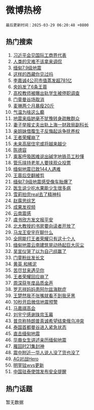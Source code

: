 # 微博热榜

`最后更新时间：2025-03-29 06:20:48 +0800`

## 热门搜索

1. [习近平会见国际工商界代表](https://m.weibo.cn/search?containerid=100103type%3D1%26t%3D10%26q%3D%23%E4%B9%A0%E8%BF%91%E5%B9%B3%E4%BC%9A%E8%A7%81%E5%9B%BD%E9%99%85%E5%B7%A5%E5%95%86%E7%95%8C%E4%BB%A3%E8%A1%A8%23&stream_entry_id=51&isnewpage=1&extparam=seat%3D1%26c_type%3D51%26cate%3D10103%26q%3D%2523%25E4%25B9%25A0%25E8%25BF%2591%25E5%25B9%25B3%25E4%25BC%259A%25E8%25A7%2581%25E5%259B%25BD%25E9%2599%2585%25E5%25B7%25A5%25E5%2595%2586%25E7%2595%258C%25E4%25BB%25A3%25E8%25A1%25A8%2523%26dgr%3D0%26filter_type%3Drealtimehot%26stream_entry_id%3D51%26pos%3D0%26display_time%3D1743200447%26pre_seqid%3D17432004471400289784824)
1. [人类的灾难不该拿来调侃](https://m.weibo.cn/search?containerid=100103type%3D1%26t%3D10%26q%3D%23%E4%BA%BA%E7%B1%BB%E7%9A%84%E7%81%BE%E9%9A%BE%E4%B8%8D%E8%AF%A5%E6%8B%BF%E6%9D%A5%E8%B0%83%E4%BE%83%23&stream_entry_id=31&isnewpage=1&extparam=seat%3D1%26cate%3D5001%26q%3D%2523%25E4%25BA%25BA%25E7%25B1%25BB%25E7%259A%2584%25E7%2581%25BE%25E9%259A%25BE%25E4%25B8%258D%25E8%25AF%25A5%25E6%258B%25BF%25E6%259D%25A5%25E8%25B0%2583%25E4%25BE%2583%2523%26dgr%3D0%26stream_entry_id%3D31%26realpos%3D1%26band_rank%3D1%26flag%3D2%26pos%3D0%26filter_type%3Drealtimehot%26lcate%3D5001%26c_type%3D31%26display_time%3D1743200447%26pre_seqid%3D17432004471400289784824)
1. [缅甸7.9级地震](https://m.weibo.cn/search?containerid=100103type%3D1%26t%3D10%26q%3D%E7%BC%85%E7%94%B87.9%E7%BA%A7%E5%9C%B0%E9%9C%87&stream_entry_id=31&isnewpage=1&extparam=seat%3D1%26cate%3D5001%26q%3D%25E7%25BC%2585%25E7%2594%25B87.9%25E7%25BA%25A7%25E5%259C%25B0%25E9%259C%2587%26dgr%3D0%26stream_entry_id%3D31%26realpos%3D2%26band_rank%3D2%26flag%3D16%26pos%3D1%26filter_type%3Drealtimehot%26lcate%3D5001%26c_type%3D31%26display_time%3D1743200447%26pre_seqid%3D17432004471400289784824)
1. [这样的西藏你见过吗](https://m.weibo.cn/search?containerid=100103type%3D1%26t%3D10%26q%3D%23%E8%BF%99%E6%A0%B7%E7%9A%84%E8%A5%BF%E8%97%8F%E4%BD%A0%E8%A7%81%E8%BF%87%E5%90%97%23&stream_entry_id=31&isnewpage=1&extparam=seat%3D1%26cate%3D5001%26q%3D%2523%25E8%25BF%2599%25E6%25A0%25B7%25E7%259A%2584%25E8%25A5%25BF%25E8%2597%258F%25E4%25BD%25A0%25E8%25A7%2581%25E8%25BF%2587%25E5%2590%2597%2523%26dgr%3D0%26stream_entry_id%3D31%26realpos%3D3%26band_rank%3D3%26flag%3D0%26pos%3D2%26filter_type%3Drealtimehot%26lcate%3D5001%26c_type%3D31%26display_time%3D1743200447%26pre_seqid%3D17432004471400289784824)
1. [李嘉诚4公司市值蒸发超781亿](https://m.weibo.cn/search?containerid=100103type%3D1%26t%3D10%26q%3D%23%E6%9D%8E%E5%98%89%E8%AF%9A4%E5%85%AC%E5%8F%B8%E5%B8%82%E5%80%BC%E8%92%B8%E5%8F%91%E8%B6%85781%E4%BA%BF%23&stream_entry_id=31&isnewpage=1&extparam=seat%3D1%26cate%3D5001%26q%3D%2523%25E6%259D%258E%25E5%2598%2589%25E8%25AF%259A4%25E5%2585%25AC%25E5%258F%25B8%25E5%25B8%2582%25E5%2580%25BC%25E8%2592%25B8%25E5%258F%2591%25E8%25B6%2585781%25E4%25BA%25BF%2523%26dgr%3D0%26stream_entry_id%3D31%26realpos%3D4%26band_rank%3D4%26flag%3D0%26pos%3D3%26filter_type%3Drealtimehot%26lcate%3D5001%26c_type%3D31%26display_time%3D1743200447%26pre_seqid%3D17432004471400289784824)
1. [央妈发了6条王蓉](https://m.weibo.cn/search?containerid=100103type%3D1%26t%3D10%26q%3D%E5%A4%AE%E5%A6%88%E5%8F%91%E4%BA%866%E6%9D%A1%E7%8E%8B%E8%93%89&stream_entry_id=31&isnewpage=1&extparam=seat%3D1%26cate%3D5001%26q%3D%25E5%25A4%25AE%25E5%25A6%2588%25E5%258F%2591%25E4%25BA%25866%25E6%259D%25A1%25E7%258E%258B%25E8%2593%2589%26dgr%3D0%26stream_entry_id%3D31%26realpos%3D5%26band_rank%3D5%26flag%3D2%26pos%3D4%26filter_type%3Drealtimehot%26lcate%3D5001%26c_type%3D31%26display_time%3D1743200447%26pre_seqid%3D17432004471400289784824)
1. [高校教师被曝出轨学生被停职调查](https://m.weibo.cn/search?containerid=100103type%3D1%26t%3D10%26q%3D%23%E9%AB%98%E6%A0%A1%E6%95%99%E5%B8%88%E8%A2%AB%E6%9B%9D%E5%87%BA%E8%BD%A8%E5%AD%A6%E7%94%9F%E8%A2%AB%E5%81%9C%E8%81%8C%E8%B0%83%E6%9F%A5%23&stream_entry_id=31&isnewpage=1&extparam=seat%3D1%26cate%3D5001%26q%3D%2523%25E9%25AB%2598%25E6%25A0%25A1%25E6%2595%2599%25E5%25B8%2588%25E8%25A2%25AB%25E6%259B%259D%25E5%2587%25BA%25E8%25BD%25A8%25E5%25AD%25A6%25E7%2594%259F%25E8%25A2%25AB%25E5%2581%259C%25E8%2581%258C%25E8%25B0%2583%25E6%259F%25A5%2523%26dgr%3D0%26stream_entry_id%3D31%26realpos%3D6%26band_rank%3D6%26flag%3D0%26pos%3D5%26filter_type%3Drealtimehot%26lcate%3D5001%26c_type%3D31%26display_time%3D1743200447%26pre_seqid%3D17432004471400289784824)
1. [门童曼谷场取消](https://m.weibo.cn/search?containerid=100103type%3D1%26t%3D10%26q%3D%23%E9%97%A8%E7%AB%A5%E6%9B%BC%E8%B0%B7%E5%9C%BA%E5%8F%96%E6%B6%88%23&stream_entry_id=31&isnewpage=1&extparam=seat%3D1%26cate%3D5001%26q%3D%2523%25E9%2597%25A8%25E7%25AB%25A5%25E6%259B%25BC%25E8%25B0%25B7%25E5%259C%25BA%25E5%258F%2596%25E6%25B6%2588%2523%26dgr%3D0%26stream_entry_id%3D31%26realpos%3D7%26band_rank%3D7%26flag%3D16%26pos%3D6%26filter_type%3Drealtimehot%26lcate%3D5001%26c_type%3D31%26display_time%3D1743200447%26pre_seqid%3D17432004471400289784824)
1. [麦琳两个月暴瘦20斤](https://m.weibo.cn/search?containerid=100103type%3D1%26t%3D10%26q%3D%23%E9%BA%A6%E7%90%B3%E4%B8%A4%E4%B8%AA%E6%9C%88%E6%9A%B4%E7%98%A620%E6%96%A4%23&stream_entry_id=31&isnewpage=1&extparam=seat%3D1%26cate%3D5001%26q%3D%2523%25E9%25BA%25A6%25E7%2590%25B3%25E4%25B8%25A4%25E4%25B8%25AA%25E6%259C%2588%25E6%259A%25B4%25E7%2598%25A620%25E6%2596%25A4%2523%26dgr%3D0%26stream_entry_id%3D31%26realpos%3D8%26band_rank%3D8%26flag%3D0%26pos%3D7%26filter_type%3Drealtimehot%26lcate%3D5001%26c_type%3D31%26display_time%3D1743200447%26pre_seqid%3D17432004471400289784824)
1. [气温为啥这么癫](https://m.weibo.cn/search?containerid=100103type%3D1%26t%3D10%26q%3D%23%E6%B0%94%E6%B8%A9%E4%B8%BA%E5%95%A5%E8%BF%99%E4%B9%88%E7%99%AB%23&stream_entry_id=31&isnewpage=1&extparam=seat%3D1%26cate%3D5001%26q%3D%2523%25E6%25B0%2594%25E6%25B8%25A9%25E4%25B8%25BA%25E5%2595%25A5%25E8%25BF%2599%25E4%25B9%2588%25E7%2599%25AB%2523%26dgr%3D0%26stream_entry_id%3D31%26realpos%3D9%26band_rank%3D9%26flag%3D0%26pos%3D8%26filter_type%3Drealtimehot%26lcate%3D5001%26c_type%3D31%26display_time%3D1743200447%26pre_seqid%3D17432004471400289784824)
1. [地震来临她毫不犹豫转身疏散群众](https://m.weibo.cn/search?containerid=100103type%3D1%26t%3D10%26q%3D%23%E5%9C%B0%E9%9C%87%E6%9D%A5%E4%B8%B4%E5%A5%B9%E6%AF%AB%E4%B8%8D%E7%8A%B9%E8%B1%AB%E8%BD%AC%E8%BA%AB%E7%96%8F%E6%95%A3%E7%BE%A4%E4%BC%97%23&stream_entry_id=31&isnewpage=1&extparam=seat%3D1%26cate%3D5001%26q%3D%2523%25E5%259C%25B0%25E9%259C%2587%25E6%259D%25A5%25E4%25B8%25B4%25E5%25A5%25B9%25E6%25AF%25AB%25E4%25B8%258D%25E7%258A%25B9%25E8%25B1%25AB%25E8%25BD%25AC%25E8%25BA%25AB%25E7%2596%258F%25E6%2595%25A3%25E7%25BE%25A4%25E4%25BC%2597%2523%26dgr%3D0%26stream_entry_id%3D31%26realpos%3D10%26band_rank%3D10%26flag%3D1%26pos%3D9%26filter_type%3Drealtimehot%26lcate%3D5001%26c_type%3D31%26display_time%3D1743200447%26pre_seqid%3D17432004471400289784824)
1. [妻子举报丈夫出轨上海一财政局副科长](https://m.weibo.cn/search?containerid=100103type%3D1%26t%3D10%26q%3D%23%E5%A6%BB%E5%AD%90%E4%B8%BE%E6%8A%A5%E4%B8%88%E5%A4%AB%E5%87%BA%E8%BD%A8%E4%B8%8A%E6%B5%B7%E4%B8%80%E8%B4%A2%E6%94%BF%E5%B1%80%E5%89%AF%E7%A7%91%E9%95%BF%23&stream_entry_id=31&isnewpage=1&extparam=seat%3D1%26cate%3D5001%26q%3D%2523%25E5%25A6%25BB%25E5%25AD%2590%25E4%25B8%25BE%25E6%258A%25A5%25E4%25B8%2588%25E5%25A4%25AB%25E5%2587%25BA%25E8%25BD%25A8%25E4%25B8%258A%25E6%25B5%25B7%25E4%25B8%2580%25E8%25B4%25A2%25E6%2594%25BF%25E5%25B1%2580%25E5%2589%25AF%25E7%25A7%2591%25E9%2595%25BF%2523%26dgr%3D0%26stream_entry_id%3D31%26realpos%3D11%26band_rank%3D11%26flag%3D2%26pos%3D10%26filter_type%3Drealtimehot%26lcate%3D5001%26c_type%3D31%26display_time%3D1743200447%26pre_seqid%3D17432004471400289784824)
1. [亲姐妹借腹生子反悔起诉争抚养权](https://m.weibo.cn/search?containerid=100103type%3D1%26t%3D10%26q%3D%23%E4%BA%B2%E5%A7%90%E5%A6%B9%E5%80%9F%E8%85%B9%E7%94%9F%E5%AD%90%E5%8F%8D%E6%82%94%E8%B5%B7%E8%AF%89%E4%BA%89%E6%8A%9A%E5%85%BB%E6%9D%83%23&stream_entry_id=31&isnewpage=1&extparam=seat%3D1%26cate%3D5001%26q%3D%2523%25E4%25BA%25B2%25E5%25A7%2590%25E5%25A6%25B9%25E5%2580%259F%25E8%2585%25B9%25E7%2594%259F%25E5%25AD%2590%25E5%258F%258D%25E6%2582%2594%25E8%25B5%25B7%25E8%25AF%2589%25E4%25BA%2589%25E6%258A%259A%25E5%2585%25BB%25E6%259D%2583%2523%26dgr%3D0%26stream_entry_id%3D31%26realpos%3D12%26band_rank%3D12%26flag%3D0%26pos%3D11%26filter_type%3Drealtimehot%26lcate%3D5001%26c_type%3D31%26display_time%3D1743200447%26pre_seqid%3D17432004471400289784824)
1. [王者荣耀崩了](https://m.weibo.cn/search?containerid=100103type%3D1%26t%3D10%26q%3D%23%E7%8E%8B%E8%80%85%E8%8D%A3%E8%80%80%E5%B4%A9%E4%BA%86%23&stream_entry_id=31&isnewpage=1&extparam=seat%3D1%26cate%3D5001%26q%3D%2523%25E7%258E%258B%25E8%2580%2585%25E8%258D%25A3%25E8%2580%2580%25E5%25B4%25A9%25E4%25BA%2586%2523%26dgr%3D0%26stream_entry_id%3D31%26realpos%3D13%26band_rank%3D13%26flag%3D0%26pos%3D12%26filter_type%3Drealtimehot%26lcate%3D5001%26c_type%3D31%26display_time%3D1743200447%26pre_seqid%3D17432004471400289784824)
1. [未来高层住宅或将越来越少](https://m.weibo.cn/search?containerid=100103type%3D1%26t%3D10%26q%3D%23%E6%9C%AA%E6%9D%A5%E9%AB%98%E5%B1%82%E4%BD%8F%E5%AE%85%E6%88%96%E5%B0%86%E8%B6%8A%E6%9D%A5%E8%B6%8A%E5%B0%91%23&stream_entry_id=31&isnewpage=1&extparam=seat%3D1%26cate%3D5001%26q%3D%2523%25E6%259C%25AA%25E6%259D%25A5%25E9%25AB%2598%25E5%25B1%2582%25E4%25BD%258F%25E5%25AE%2585%25E6%2588%2596%25E5%25B0%2586%25E8%25B6%258A%25E6%259D%25A5%25E8%25B6%258A%25E5%25B0%2591%2523%26dgr%3D0%26stream_entry_id%3D31%26realpos%3D14%26band_rank%3D14%26flag%3D0%26pos%3D13%26filter_type%3Drealtimehot%26lcate%3D5001%26c_type%3D31%26display_time%3D1743200447%26pre_seqid%3D17432004471400289784824)
1. [陈德容](https://m.weibo.cn/search?containerid=100103type%3D1%26t%3D10%26q%3D%E9%99%88%E5%BE%B7%E5%AE%B9&stream_entry_id=31&isnewpage=1&extparam=seat%3D1%26cate%3D5001%26q%3D%25E9%2599%2588%25E5%25BE%25B7%25E5%25AE%25B9%26dgr%3D0%26stream_entry_id%3D31%26realpos%3D15%26band_rank%3D15%26flag%3D0%26pos%3D14%26filter_type%3Drealtimehot%26lcate%3D5001%26c_type%3D31%26display_time%3D1743200447%26pre_seqid%3D17432004471400289784824)
1. [乘客呼吸困难说出碱字地铁员工秒懂](https://m.weibo.cn/search?containerid=100103type%3D1%26t%3D10%26q%3D%23%E4%B9%98%E5%AE%A2%E5%91%BC%E5%90%B8%E5%9B%B0%E9%9A%BE%E8%AF%B4%E5%87%BA%E7%A2%B1%E5%AD%97%E5%9C%B0%E9%93%81%E5%91%98%E5%B7%A5%E7%A7%92%E6%87%82%23&stream_entry_id=31&isnewpage=1&extparam=seat%3D1%26cate%3D5001%26q%3D%2523%25E4%25B9%2598%25E5%25AE%25A2%25E5%2591%25BC%25E5%2590%25B8%25E5%259B%25B0%25E9%259A%25BE%25E8%25AF%25B4%25E5%2587%25BA%25E7%25A2%25B1%25E5%25AD%2597%25E5%259C%25B0%25E9%2593%2581%25E5%2591%2598%25E5%25B7%25A5%25E7%25A7%2592%25E6%2587%2582%2523%26dgr%3D0%26stream_entry_id%3D31%26realpos%3D16%26band_rank%3D16%26flag%3D0%26pos%3D15%26filter_type%3Drealtimehot%26lcate%3D5001%26c_type%3D31%26display_time%3D1743200447%26pre_seqid%3D17432004471400289784824)
1. [管乐挟持老年人要挟观众投票](https://m.weibo.cn/search?containerid=100103type%3D1%26t%3D10%26q%3D%E7%AE%A1%E4%B9%90%E6%8C%9F%E6%8C%81%E8%80%81%E5%B9%B4%E4%BA%BA%E8%A6%81%E6%8C%9F%E8%A7%82%E4%BC%97%E6%8A%95%E7%A5%A8&stream_entry_id=31&isnewpage=1&extparam=seat%3D1%26cate%3D5001%26q%3D%25E7%25AE%25A1%25E4%25B9%2590%25E6%258C%259F%25E6%258C%2581%25E8%2580%2581%25E5%25B9%25B4%25E4%25BA%25BA%25E8%25A6%2581%25E6%258C%259F%25E8%25A7%2582%25E4%25BC%2597%25E6%258A%2595%25E7%25A5%25A8%26dgr%3D0%26stream_entry_id%3D31%26realpos%3D17%26band_rank%3D17%26flag%3D1%26pos%3D16%26filter_type%3Drealtimehot%26lcate%3D5001%26c_type%3D31%26display_time%3D1743200447%26pre_seqid%3D17432004471400289784824)
1. [缅甸地震已致144人遇难](https://m.weibo.cn/search?containerid=100103type%3D1%26t%3D10%26q%3D%23%E7%BC%85%E7%94%B8%E5%9C%B0%E9%9C%87%E5%B7%B2%E8%87%B4144%E4%BA%BA%E9%81%87%E9%9A%BE%23&stream_entry_id=31&isnewpage=1&extparam=seat%3D1%26cate%3D5001%26q%3D%2523%25E7%25BC%2585%25E7%2594%25B8%25E5%259C%25B0%25E9%259C%2587%25E5%25B7%25B2%25E8%2587%25B4144%25E4%25BA%25BA%25E9%2581%2587%25E9%259A%25BE%2523%26dgr%3D0%26stream_entry_id%3D31%26realpos%3D18%26band_rank%3D18%26flag%3D0%26pos%3D17%26filter_type%3Drealtimehot%26lcate%3D5001%26c_type%3D31%26display_time%3D1743200447%26pre_seqid%3D17432004471400289784824)
1. [王蓉后空翻被剪](https://m.weibo.cn/search?containerid=100103type%3D1%26t%3D10%26q%3D%E7%8E%8B%E8%93%89%E5%90%8E%E7%A9%BA%E7%BF%BB%E8%A2%AB%E5%89%AA&stream_entry_id=31&isnewpage=1&extparam=seat%3D1%26cate%3D5001%26q%3D%25E7%258E%258B%25E8%2593%2589%25E5%2590%258E%25E7%25A9%25BA%25E7%25BF%25BB%25E8%25A2%25AB%25E5%2589%25AA%26dgr%3D0%26stream_entry_id%3D31%26realpos%3D19%26band_rank%3D19%26flag%3D0%26pos%3D18%26filter_type%3Drealtimehot%26lcate%3D5001%26c_type%3D31%26display_time%3D1743200447%26pre_seqid%3D17432004471400289784824)
1. [缅甸7.9级地震感受像车胎爆了](https://m.weibo.cn/search?containerid=100103type%3D1%26t%3D10%26q%3D%23%E7%BC%85%E7%94%B87.9%E7%BA%A7%E5%9C%B0%E9%9C%87%E6%84%9F%E5%8F%97%E5%83%8F%E8%BD%A6%E8%83%8E%E7%88%86%E4%BA%86%23&stream_entry_id=31&isnewpage=1&extparam=seat%3D1%26cate%3D5001%26q%3D%2523%25E7%25BC%2585%25E7%2594%25B87.9%25E7%25BA%25A7%25E5%259C%25B0%25E9%259C%2587%25E6%2584%259F%25E5%258F%2597%25E5%2583%258F%25E8%25BD%25A6%25E8%2583%258E%25E7%2588%2586%25E4%25BA%2586%2523%26dgr%3D0%26stream_entry_id%3D31%26realpos%3D20%26band_rank%3D20%26flag%3D1%26pos%3D19%26filter_type%3Drealtimehot%26lcate%3D5001%26c_type%3D31%26display_time%3D1743200447%26pre_seqid%3D17432004471400289784824)
1. [医生说少吃水果能少生很多病](https://m.weibo.cn/search?containerid=100103type%3D1%26t%3D10%26q%3D%E5%8C%BB%E7%94%9F%E8%AF%B4%E5%B0%91%E5%90%83%E6%B0%B4%E6%9E%9C%E8%83%BD%E5%B0%91%E7%94%9F%E5%BE%88%E5%A4%9A%E7%97%85&stream_entry_id=31&isnewpage=1&extparam=seat%3D1%26cate%3D5001%26q%3D%25E5%258C%25BB%25E7%2594%259F%25E8%25AF%25B4%25E5%25B0%2591%25E5%2590%2583%25E6%25B0%25B4%25E6%259E%259C%25E8%2583%25BD%25E5%25B0%2591%25E7%2594%259F%25E5%25BE%2588%25E5%25A4%259A%25E7%2597%2585%26dgr%3D0%26stream_entry_id%3D31%26realpos%3D21%26band_rank%3D21%26flag%3D0%26pos%3D20%26filter_type%3Drealtimehot%26lcate%3D5001%26c_type%3D31%26display_time%3D1743200447%26pre_seqid%3D17432004471400289784824)
1. [雪莉拍完real去了精神科](https://m.weibo.cn/search?containerid=100103type%3D1%26t%3D10%26q%3D%23%E9%9B%AA%E8%8E%89%E6%8B%8D%E5%AE%8Creal%E5%8E%BB%E4%BA%86%E7%B2%BE%E7%A5%9E%E7%A7%91%23&stream_entry_id=31&isnewpage=1&extparam=seat%3D1%26cate%3D5001%26q%3D%2523%25E9%259B%25AA%25E8%258E%2589%25E6%258B%258D%25E5%25AE%258Creal%25E5%258E%25BB%25E4%25BA%2586%25E7%25B2%25BE%25E7%25A5%259E%25E7%25A7%2591%2523%26dgr%3D0%26stream_entry_id%3D31%26realpos%3D22%26band_rank%3D22%26flag%3D0%26pos%3D21%26filter_type%3Drealtimehot%26lcate%3D5001%26c_type%3D31%26display_time%3D1743200447%26pre_seqid%3D17432004471400289784824)
1. [赵露思综艺](https://m.weibo.cn/search?containerid=100103type%3D1%26t%3D10%26q%3D%E8%B5%B5%E9%9C%B2%E6%80%9D%E7%BB%BC%E8%89%BA&stream_entry_id=31&isnewpage=1&extparam=seat%3D1%26cate%3D5001%26q%3D%25E8%25B5%25B5%25E9%259C%25B2%25E6%2580%259D%25E7%25BB%25BC%25E8%2589%25BA%26dgr%3D0%26stream_entry_id%3D31%26realpos%3D23%26band_rank%3D23%26flag%3D0%26pos%3D22%26filter_type%3Drealtimehot%26lcate%3D5001%26c_type%3D31%26display_time%3D1743200447%26pre_seqid%3D17432004471400289784824)
1. [成果发视频](https://m.weibo.cn/search?containerid=100103type%3D1%26t%3D10%26q%3D%23%E6%88%90%E6%9E%9C%E5%8F%91%E8%A7%86%E9%A2%91%23&stream_entry_id=31&isnewpage=1&extparam=seat%3D1%26cate%3D5001%26q%3D%2523%25E6%2588%2590%25E6%259E%259C%25E5%258F%2591%25E8%25A7%2586%25E9%25A2%2591%2523%26dgr%3D0%26stream_entry_id%3D31%26realpos%3D24%26band_rank%3D24%26flag%3D0%26pos%3D23%26filter_type%3Drealtimehot%26lcate%3D5001%26c_type%3D31%26display_time%3D1743200447%26pre_seqid%3D17432004471400289784824)
1. [云南震感](https://m.weibo.cn/search?containerid=100103type%3D1%26t%3D10%26q%3D%E4%BA%91%E5%8D%97%E9%9C%87%E6%84%9F&stream_entry_id=31&isnewpage=1&extparam=seat%3D1%26cate%3D5001%26q%3D%25E4%25BA%2591%25E5%258D%2597%25E9%259C%2587%25E6%2584%259F%26dgr%3D0%26stream_entry_id%3D31%26realpos%3D25%26band_rank%3D25%26flag%3D0%26pos%3D24%26filter_type%3Drealtimehot%26lcate%3D5001%26c_type%3D31%26display_time%3D1743200447%26pre_seqid%3D17432004471400289784824)
1. [虞书欣方发文报平安](https://m.weibo.cn/search?containerid=100103type%3D1%26t%3D10%26q%3D%23%E8%99%9E%E4%B9%A6%E6%AC%A3%E6%96%B9%E5%8F%91%E6%96%87%E6%8A%A5%E5%B9%B3%E5%AE%89%23&stream_entry_id=31&isnewpage=1&extparam=seat%3D1%26cate%3D5001%26q%3D%2523%25E8%2599%259E%25E4%25B9%25A6%25E6%25AC%25A3%25E6%2596%25B9%25E5%258F%2591%25E6%2596%2587%25E6%258A%25A5%25E5%25B9%25B3%25E5%25AE%2589%2523%26dgr%3D0%26stream_entry_id%3D31%26realpos%3D26%26band_rank%3D26%26flag%3D0%26pos%3D25%26filter_type%3Drealtimehot%26lcate%3D5001%26c_type%3D31%26display_time%3D1743200447%26pre_seqid%3D17432004471400289784824)
1. [北大教授的书房要向读者开放了](https://m.weibo.cn/search?containerid=100103type%3D1%26t%3D10%26q%3D%23%E5%8C%97%E5%A4%A7%E6%95%99%E6%8E%88%E7%9A%84%E4%B9%A6%E6%88%BF%E8%A6%81%E5%90%91%E8%AF%BB%E8%80%85%E5%BC%80%E6%94%BE%E4%BA%86%23&stream_entry_id=31&isnewpage=1&extparam=seat%3D1%26cate%3D5001%26q%3D%2523%25E5%258C%2597%25E5%25A4%25A7%25E6%2595%2599%25E6%258E%2588%25E7%259A%2584%25E4%25B9%25A6%25E6%2588%25BF%25E8%25A6%2581%25E5%2590%2591%25E8%25AF%25BB%25E8%2580%2585%25E5%25BC%2580%25E6%2594%25BE%25E4%25BA%2586%2523%26dgr%3D0%26stream_entry_id%3D31%26realpos%3D27%26band_rank%3D27%26flag%3D1%26pos%3D26%26filter_type%3Drealtimehot%26lcate%3D5001%26c_type%3D31%26display_time%3D1743200447%26pre_seqid%3D17432004471400289784824)
1. [马龙王安宇在聊什么](https://m.weibo.cn/search?containerid=100103type%3D1%26t%3D10%26q%3D%23%E9%A9%AC%E9%BE%99%E7%8E%8B%E5%AE%89%E5%AE%87%E5%9C%A8%E8%81%8A%E4%BB%80%E4%B9%88%23&stream_entry_id=31&isnewpage=1&extparam=seat%3D1%26cate%3D5001%26q%3D%2523%25E9%25A9%25AC%25E9%25BE%2599%25E7%258E%258B%25E5%25AE%2589%25E5%25AE%2587%25E5%259C%25A8%25E8%2581%258A%25E4%25BB%2580%25E4%25B9%2588%2523%26dgr%3D0%26stream_entry_id%3D31%26realpos%3D28%26band_rank%3D28%26flag%3D0%26pos%3D27%26filter_type%3Drealtimehot%26lcate%3D5001%26c_type%3D31%26display_time%3D1743200447%26pre_seqid%3D17432004471400289784824)
1. [全网能打王者荣耀只有这十个人](https://m.weibo.cn/search?containerid=100103type%3D1%26t%3D10%26q%3D%E5%85%A8%E7%BD%91%E8%83%BD%E6%89%93%E7%8E%8B%E8%80%85%E8%8D%A3%E8%80%80%E5%8F%AA%E6%9C%89%E8%BF%99%E5%8D%81%E4%B8%AA%E4%BA%BA&stream_entry_id=31&isnewpage=1&extparam=seat%3D1%26cate%3D5001%26q%3D%25E5%2585%25A8%25E7%25BD%2591%25E8%2583%25BD%25E6%2589%2593%25E7%258E%258B%25E8%2580%2585%25E8%258D%25A3%25E8%2580%2580%25E5%258F%25AA%25E6%259C%2589%25E8%25BF%2599%25E5%258D%2581%25E4%25B8%25AA%25E4%25BA%25BA%26dgr%3D0%26stream_entry_id%3D31%26realpos%3D29%26band_rank%3D29%26flag%3D0%26pos%3D28%26filter_type%3Drealtimehot%26lcate%3D5001%26c_type%3D31%26display_time%3D1743200447%26pre_seqid%3D17432004471400289784824)
1. [缅甸地震云南建筑晃动扬起巨大灰尘](https://m.weibo.cn/search?containerid=100103type%3D1%26t%3D10%26q%3D%23%E7%BC%85%E7%94%B8%E5%9C%B0%E9%9C%87%E4%BA%91%E5%8D%97%E5%BB%BA%E7%AD%91%E6%99%83%E5%8A%A8%E6%89%AC%E8%B5%B7%E5%B7%A8%E5%A4%A7%E7%81%B0%E5%B0%98%23&stream_entry_id=31&isnewpage=1&extparam=seat%3D1%26cate%3D5001%26q%3D%2523%25E7%25BC%2585%25E7%2594%25B8%25E5%259C%25B0%25E9%259C%2587%25E4%25BA%2591%25E5%258D%2597%25E5%25BB%25BA%25E7%25AD%2591%25E6%2599%2583%25E5%258A%25A8%25E6%2589%25AC%25E8%25B5%25B7%25E5%25B7%25A8%25E5%25A4%25A7%25E7%2581%25B0%25E5%25B0%2598%2523%26dgr%3D0%26stream_entry_id%3D31%26realpos%3D30%26band_rank%3D30%26flag%3D0%26pos%3D29%26filter_type%3Drealtimehot%26lcate%3D5001%26c_type%3D31%26display_time%3D1743200447%26pre_seqid%3D17432004471400289784824)
1. [吴宣仪哭了以为自己组赢了](https://m.weibo.cn/search?containerid=100103type%3D1%26t%3D10%26q%3D%23%E5%90%B4%E5%AE%A3%E4%BB%AA%E5%93%AD%E4%BA%86%E4%BB%A5%E4%B8%BA%E8%87%AA%E5%B7%B1%E7%BB%84%E8%B5%A2%E4%BA%86%23&stream_entry_id=31&isnewpage=1&extparam=seat%3D1%26cate%3D5001%26q%3D%2523%25E5%2590%25B4%25E5%25AE%25A3%25E4%25BB%25AA%25E5%2593%25AD%25E4%25BA%2586%25E4%25BB%25A5%25E4%25B8%25BA%25E8%2587%25AA%25E5%25B7%25B1%25E7%25BB%2584%25E8%25B5%25A2%25E4%25BA%2586%2523%26dgr%3D0%26stream_entry_id%3D31%26realpos%3D31%26band_rank%3D31%26flag%3D0%26pos%3D30%26filter_type%3Drealtimehot%26lcate%3D5001%26c_type%3D31%26display_time%3D1743200447%26pre_seqid%3D17432004471400289784824)
1. [门童粉丝发长文](https://m.weibo.cn/search?containerid=100103type%3D1%26t%3D10%26q%3D%23%E9%97%A8%E7%AB%A5%E7%B2%89%E4%B8%9D%E5%8F%91%E9%95%BF%E6%96%87%23&stream_entry_id=31&isnewpage=1&extparam=seat%3D1%26cate%3D5001%26q%3D%2523%25E9%2597%25A8%25E7%25AB%25A5%25E7%25B2%2589%25E4%25B8%259D%25E5%258F%2591%25E9%2595%25BF%25E6%2596%2587%2523%26dgr%3D0%26stream_entry_id%3D31%26realpos%3D32%26band_rank%3D32%26flag%3D0%26pos%3D31%26filter_type%3Drealtimehot%26lcate%3D5001%26c_type%3D31%26display_time%3D1743200447%26pre_seqid%3D17432004471400289784824)
1. [黄英 和稀泥](https://m.weibo.cn/search?containerid=100103type%3D1%26t%3D10%26q%3D%E9%BB%84%E8%8B%B1+%E5%92%8C%E7%A8%80%E6%B3%A5&stream_entry_id=31&isnewpage=1&extparam=seat%3D1%26cate%3D5001%26q%3D%25E9%25BB%2584%25E8%258B%25B1%2520%25E5%2592%258C%25E7%25A8%2580%25E6%25B3%25A5%26dgr%3D0%26stream_entry_id%3D31%26realpos%3D33%26band_rank%3D33%26flag%3D0%26pos%3D32%26filter_type%3Drealtimehot%26lcate%3D5001%26c_type%3D31%26display_time%3D1743200447%26pre_seqid%3D17432004471400289784824)
1. [苦尽甘来遇见你](https://m.weibo.cn/search?containerid=100103type%3D1%26t%3D10%26q%3D%E8%8B%A6%E5%B0%BD%E7%94%98%E6%9D%A5%E9%81%87%E8%A7%81%E4%BD%A0&stream_entry_id=31&isnewpage=1&extparam=seat%3D1%26cate%3D5001%26q%3D%25E8%258B%25A6%25E5%25B0%25BD%25E7%2594%2598%25E6%259D%25A5%25E9%2581%2587%25E8%25A7%2581%25E4%25BD%25A0%26dgr%3D0%26stream_entry_id%3D31%26realpos%3D34%26band_rank%3D34%26flag%3D0%26pos%3D33%26filter_type%3Drealtimehot%26lcate%3D5001%26c_type%3D31%26display_time%3D1743200447%26pre_seqid%3D17432004471400289784824)
1. [王者荣耀回应崩了](https://m.weibo.cn/search?containerid=100103type%3D1%26t%3D10%26q%3D%23%E7%8E%8B%E8%80%85%E8%8D%A3%E8%80%80%E5%9B%9E%E5%BA%94%E5%B4%A9%E4%BA%86%23&stream_entry_id=31&isnewpage=1&extparam=seat%3D1%26cate%3D5001%26q%3D%2523%25E7%258E%258B%25E8%2580%2585%25E8%258D%25A3%25E8%2580%2580%25E5%259B%259E%25E5%25BA%2594%25E5%25B4%25A9%25E4%25BA%2586%2523%26dgr%3D0%26stream_entry_id%3D31%26realpos%3D35%26band_rank%3D35%26flag%3D0%26pos%3D34%26filter_type%3Drealtimehot%26lcate%3D5001%26c_type%3D31%26display_time%3D1743200447%26pre_seqid%3D17432004471400289784824)
1. [周深获年度品质金声](https://m.weibo.cn/search?containerid=100103type%3D1%26t%3D10%26q%3D%E5%91%A8%E6%B7%B1%E8%8E%B7%E5%B9%B4%E5%BA%A6%E5%93%81%E8%B4%A8%E9%87%91%E5%A3%B0&stream_entry_id=31&isnewpage=1&extparam=seat%3D1%26cate%3D5001%26q%3D%25E5%2591%25A8%25E6%25B7%25B1%25E8%258E%25B7%25E5%25B9%25B4%25E5%25BA%25A6%25E5%2593%2581%25E8%25B4%25A8%25E9%2587%2591%25E5%25A3%25B0%26dgr%3D0%26stream_entry_id%3D31%26realpos%3D36%26band_rank%3D36%26flag%3D0%26pos%3D35%26filter_type%3Drealtimehot%26lcate%3D5001%26c_type%3D31%26display_time%3D1743200447%26pre_seqid%3D17432004471400289784824)
1. [罗志祥妈妈患阿尔兹海默症](https://m.weibo.cn/search?containerid=100103type%3D1%26t%3D10%26q%3D%23%E7%BD%97%E5%BF%97%E7%A5%A5%E5%A6%88%E5%A6%88%E6%82%A3%E9%98%BF%E5%B0%94%E5%85%B9%E6%B5%B7%E9%BB%98%E7%97%87%23&stream_entry_id=31&isnewpage=1&extparam=seat%3D1%26cate%3D5001%26q%3D%2523%25E7%25BD%2597%25E5%25BF%2597%25E7%25A5%25A5%25E5%25A6%2588%25E5%25A6%2588%25E6%2582%25A3%25E9%2598%25BF%25E5%25B0%2594%25E5%2585%25B9%25E6%25B5%25B7%25E9%25BB%2598%25E7%2597%2587%2523%26dgr%3D0%26stream_entry_id%3D31%26realpos%3D37%26band_rank%3D37%26flag%3D0%26pos%3D36%26filter_type%3Drealtimehot%26lcate%3D5001%26c_type%3D31%26display_time%3D1743200447%26pre_seqid%3D17432004471400289784824)
1. [王楚然我不张嘴就看不到我牙黑](https://m.weibo.cn/search?containerid=100103type%3D1%26t%3D10%26q%3D%E7%8E%8B%E6%A5%9A%E7%84%B6%E6%88%91%E4%B8%8D%E5%BC%A0%E5%98%B4%E5%B0%B1%E7%9C%8B%E4%B8%8D%E5%88%B0%E6%88%91%E7%89%99%E9%BB%91&stream_entry_id=31&isnewpage=1&extparam=seat%3D1%26cate%3D5001%26q%3D%25E7%258E%258B%25E6%25A5%259A%25E7%2584%25B6%25E6%2588%2591%25E4%25B8%258D%25E5%25BC%25A0%25E5%2598%25B4%25E5%25B0%25B1%25E7%259C%258B%25E4%25B8%258D%25E5%2588%25B0%25E6%2588%2591%25E7%2589%2599%25E9%25BB%2591%26dgr%3D0%26stream_entry_id%3D31%26realpos%3D38%26band_rank%3D38%26flag%3D0%26pos%3D37%26filter_type%3Drealtimehot%26lcate%3D5001%26c_type%3D31%26display_time%3D1743200447%26pre_seqid%3D17432004471400289784824)
1. [10秒开启微信地震预警](https://m.weibo.cn/search?containerid=100103type%3D1%26t%3D10%26q%3D%2310%E7%A7%92%E5%BC%80%E5%90%AF%E5%BE%AE%E4%BF%A1%E5%9C%B0%E9%9C%87%E9%A2%84%E8%AD%A6%23&stream_entry_id=31&isnewpage=1&extparam=seat%3D1%26cate%3D5001%26q%3D%252310%25E7%25A7%2592%25E5%25BC%2580%25E5%2590%25AF%25E5%25BE%25AE%25E4%25BF%25A1%25E5%259C%25B0%25E9%259C%2587%25E9%25A2%2584%25E8%25AD%25A6%2523%26dgr%3D0%26stream_entry_id%3D31%26realpos%3D39%26band_rank%3D39%26flag%3D0%26pos%3D38%26filter_type%3Drealtimehot%26lcate%3D5001%26c_type%3D31%26display_time%3D1743200447%26pre_seqid%3D17432004471400289784824)
1. [马嘉祺高会](https://m.weibo.cn/search?containerid=100103type%3D1%26t%3D10%26q%3D%23%E9%A9%AC%E5%98%89%E7%A5%BA%E9%AB%98%E4%BC%9A%23&stream_entry_id=31&isnewpage=1&extparam=seat%3D1%26cate%3D5001%26q%3D%2523%25E9%25A9%25AC%25E5%2598%2589%25E7%25A5%25BA%25E9%25AB%2598%25E4%25BC%259A%2523%26dgr%3D0%26stream_entry_id%3D31%26realpos%3D40%26band_rank%3D40%26flag%3D0%26pos%3D39%26filter_type%3Drealtimehot%26lcate%3D5001%26c_type%3D31%26display_time%3D1743200447%26pre_seqid%3D17432004471400289784824)
1. [刘宇宁感谢珠帘玉幕](https://m.weibo.cn/search?containerid=100103type%3D1%26t%3D10%26q%3D%23%E5%88%98%E5%AE%87%E5%AE%81%E6%84%9F%E8%B0%A2%E7%8F%A0%E5%B8%98%E7%8E%89%E5%B9%95%23&stream_entry_id=31&isnewpage=1&extparam=seat%3D1%26cate%3D5001%26q%3D%2523%25E5%2588%2598%25E5%25AE%2587%25E5%25AE%2581%25E6%2584%259F%25E8%25B0%25A2%25E7%258F%25A0%25E5%25B8%2598%25E7%258E%2589%25E5%25B9%2595%2523%26dgr%3D0%26stream_entry_id%3D31%26realpos%3D41%26band_rank%3D41%26flag%3D0%26pos%3D40%26filter_type%3Drealtimehot%26lcate%3D5001%26c_type%3D31%26display_time%3D1743200447%26pre_seqid%3D17432004471400289784824)
1. [普京称特朗普真诚希望结束俄乌冲突](https://m.weibo.cn/search?containerid=100103type%3D1%26t%3D10%26q%3D%23%E6%99%AE%E4%BA%AC%E7%A7%B0%E7%89%B9%E6%9C%97%E6%99%AE%E7%9C%9F%E8%AF%9A%E5%B8%8C%E6%9C%9B%E7%BB%93%E6%9D%9F%E4%BF%84%E4%B9%8C%E5%86%B2%E7%AA%81%23&stream_entry_id=31&isnewpage=1&extparam=seat%3D1%26cate%3D5001%26q%3D%2523%25E6%2599%25AE%25E4%25BA%25AC%25E7%25A7%25B0%25E7%2589%25B9%25E6%259C%2597%25E6%2599%25AE%25E7%259C%259F%25E8%25AF%259A%25E5%25B8%258C%25E6%259C%259B%25E7%25BB%2593%25E6%259D%259F%25E4%25BF%2584%25E4%25B9%258C%25E5%2586%25B2%25E7%25AA%2581%2523%26dgr%3D0%26stream_entry_id%3D31%26realpos%3D42%26band_rank%3D42%26flag%3D1%26pos%3D41%26filter_type%3Drealtimehot%26lcate%3D5001%26c_type%3D31%26display_time%3D1743200447%26pre_seqid%3D17432004471400289784824)
1. [泰国首都曼谷进入紧急状态](https://m.weibo.cn/search?containerid=100103type%3D1%26t%3D10%26q%3D%23%E6%B3%B0%E5%9B%BD%E9%A6%96%E9%83%BD%E6%9B%BC%E8%B0%B7%E8%BF%9B%E5%85%A5%E7%B4%A7%E6%80%A5%E7%8A%B6%E6%80%81%23&stream_entry_id=31&isnewpage=1&extparam=seat%3D1%26cate%3D5001%26q%3D%2523%25E6%25B3%25B0%25E5%259B%25BD%25E9%25A6%2596%25E9%2583%25BD%25E6%259B%25BC%25E8%25B0%25B7%25E8%25BF%259B%25E5%2585%25A5%25E7%25B4%25A7%25E6%2580%25A5%25E7%258A%25B6%25E6%2580%2581%2523%26dgr%3D0%26stream_entry_id%3D31%26realpos%3D43%26band_rank%3D43%26flag%3D0%26pos%3D42%26filter_type%3Drealtimehot%26lcate%3D5001%26c_type%3D31%26display_time%3D1743200447%26pre_seqid%3D17432004471400289784824)
1. [直击缅甸地震](https://m.weibo.cn/search?containerid=100103type%3D1%26t%3D10%26q%3D%23%E7%9B%B4%E5%87%BB%E7%BC%85%E7%94%B8%E5%9C%B0%E9%9C%87%23&stream_entry_id=31&isnewpage=1&extparam=seat%3D1%26cate%3D5001%26q%3D%2523%25E7%259B%25B4%25E5%2587%25BB%25E7%25BC%2585%25E7%2594%25B8%25E5%259C%25B0%25E9%259C%2587%2523%26dgr%3D0%26stream_entry_id%3D31%26realpos%3D44%26band_rank%3D44%26flag%3D0%26pos%3D43%26filter_type%3Drealtimehot%26lcate%3D5001%26c_type%3D31%26display_time%3D1743200447%26pre_seqid%3D17432004471400289784824)
1. [华裔女生讲述亲历缅甸地震](https://m.weibo.cn/search?containerid=100103type%3D1%26t%3D10%26q%3D%23%E5%8D%8E%E8%A3%94%E5%A5%B3%E7%94%9F%E8%AE%B2%E8%BF%B0%E4%BA%B2%E5%8E%86%E7%BC%85%E7%94%B8%E5%9C%B0%E9%9C%87%23&stream_entry_id=31&isnewpage=1&extparam=seat%3D1%26cate%3D5001%26q%3D%2523%25E5%258D%258E%25E8%25A3%2594%25E5%25A5%25B3%25E7%2594%259F%25E8%25AE%25B2%25E8%25BF%25B0%25E4%25BA%25B2%25E5%258E%2586%25E7%25BC%2585%25E7%2594%25B8%25E5%259C%25B0%25E9%259C%2587%2523%26dgr%3D0%26stream_entry_id%3D31%26realpos%3D45%26band_rank%3D45%26flag%3D1%26pos%3D44%26filter_type%3Drealtimehot%26lcate%3D5001%26c_type%3D31%26display_time%3D1743200447%26pre_seqid%3D17432004471400289784824)
1. [雁回时21集封神](https://m.weibo.cn/search?containerid=100103type%3D1%26t%3D10%26q%3D%23%E9%9B%81%E5%9B%9E%E6%97%B621%E9%9B%86%E5%B0%81%E7%A5%9E%23&stream_entry_id=31&isnewpage=1&extparam=seat%3D1%26cate%3D5001%26q%3D%2523%25E9%259B%2581%25E5%259B%259E%25E6%2597%25B621%25E9%259B%2586%25E5%25B0%2581%25E7%25A5%259E%2523%26dgr%3D0%26stream_entry_id%3D31%26realpos%3D46%26band_rank%3D46%26flag%3D0%26pos%3D45%26filter_type%3Drealtimehot%26lcate%3D5001%26c_type%3D31%26display_time%3D1743200447%26pre_seqid%3D17432004471400289784824)
1. [震中附近一华人说人没了货也没了](https://m.weibo.cn/search?containerid=100103type%3D1%26t%3D10%26q%3D%23%E9%9C%87%E4%B8%AD%E9%99%84%E8%BF%91%E4%B8%80%E5%8D%8E%E4%BA%BA%E8%AF%B4%E4%BA%BA%E6%B2%A1%E4%BA%86%E8%B4%A7%E4%B9%9F%E6%B2%A1%E4%BA%86%23&stream_entry_id=31&isnewpage=1&extparam=seat%3D1%26cate%3D5001%26q%3D%2523%25E9%259C%2587%25E4%25B8%25AD%25E9%2599%2584%25E8%25BF%2591%25E4%25B8%2580%25E5%258D%258E%25E4%25BA%25BA%25E8%25AF%25B4%25E4%25BA%25BA%25E6%25B2%25A1%25E4%25BA%2586%25E8%25B4%25A7%25E4%25B9%259F%25E6%25B2%25A1%25E4%25BA%2586%2523%26dgr%3D0%26stream_entry_id%3D31%26realpos%3D47%26band_rank%3D47%26flag%3D1%26pos%3D46%26filter_type%3Drealtimehot%26lcate%3D5001%26c_type%3D31%26display_time%3D1743200447%26pre_seqid%3D17432004471400289784824)
1. [AG对战Hero](https://m.weibo.cn/search?containerid=100103type%3D1%26t%3D10%26q%3D%23AG%E5%AF%B9%E6%88%98Hero%23&stream_entry_id=31&isnewpage=1&extparam=seat%3D1%26cate%3D5001%26q%3D%2523AG%25E5%25AF%25B9%25E6%2588%2598Hero%2523%26dgr%3D0%26stream_entry_id%3D31%26realpos%3D48%26band_rank%3D48%26flag%3D0%26pos%3D47%26filter_type%3Drealtimehot%26lcate%3D5001%26c_type%3D31%26display_time%3D1743200447%26pre_seqid%3D17432004471400289784824)
1. [明宰铉wvs更新](https://m.weibo.cn/search?containerid=100103type%3D1%26t%3D10%26q%3D%23%E6%98%8E%E5%AE%B0%E9%93%89wvs%E6%9B%B4%E6%96%B0%23&stream_entry_id=31&isnewpage=1&extparam=seat%3D1%26cate%3D5001%26q%3D%2523%25E6%2598%258E%25E5%25AE%25B0%25E9%2593%2589wvs%25E6%259B%25B4%25E6%2596%25B0%2523%26dgr%3D0%26stream_entry_id%3D31%26realpos%3D49%26band_rank%3D49%26flag%3D0%26pos%3D48%26filter_type%3Drealtimehot%26lcate%3D5001%26c_type%3D31%26display_time%3D1743200447%26pre_seqid%3D17432004471400289784824)
1. [中国驻泰使馆发布安全提醒](https://m.weibo.cn/search?containerid=100103type%3D1%26t%3D10%26q%3D%23%E4%B8%AD%E5%9B%BD%E9%A9%BB%E6%B3%B0%E4%BD%BF%E9%A6%86%E5%8F%91%E5%B8%83%E5%AE%89%E5%85%A8%E6%8F%90%E9%86%92%23&stream_entry_id=31&isnewpage=1&extparam=seat%3D1%26cate%3D5001%26q%3D%2523%25E4%25B8%25AD%25E5%259B%25BD%25E9%25A9%25BB%25E6%25B3%25B0%25E4%25BD%25BF%25E9%25A6%2586%25E5%258F%2591%25E5%25B8%2583%25E5%25AE%2589%25E5%2585%25A8%25E6%258F%2590%25E9%2586%2592%2523%26dgr%3D0%26stream_entry_id%3D31%26realpos%3D50%26band_rank%3D50%26flag%3D0%26pos%3D49%26filter_type%3Drealtimehot%26lcate%3D5001%26c_type%3D31%26display_time%3D1743200447%26pre_seqid%3D17432004471400289784824)

## 热门话题

暂无数据
